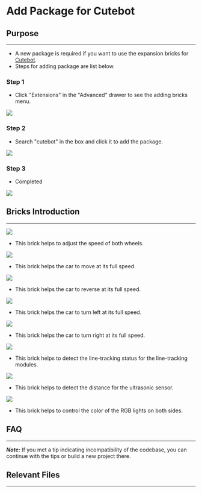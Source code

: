 # Add Package for Cutebot

## Purpose
---
- A new package is required if you want to use the expansion bricks for [Cutebot](https://shop.elecfreaks.com/products/elecfreaks-micro-bit-smart-cutebot-kit-without-micro-bit-board?_pos=1&_sid=4c6909119&_ss=r).
- Steps for adding package are list below.

### Step 1

- Click "Extensions" in the "Advanced" drawer to see the adding bricks menu.

![](./images/cutebot-pk-1.png)

### Step 2 

- Search "cutebot" in the box and click it to add the package.

![](./images/cutebot-pk-11.png)

### Step 3

- Completed

![](./images/cutebot-pk-2.png)

## Bricks Introduction
---

![](./images/cutebot-pk-3.png)

- This brick helps to adjust the speed of both wheels.

![](./images/cutebot-pk-4.png)

- This brick helps the car to move at its full speed.

![](./images/cutebot-pk-5.png)

- This brick helps the car to reverse at its full speed.

![](./images/cutebot-pk-6.png)

- This brick helps the car to turn left at its full speed.

![](./images/cutebot-pk-7.png)

- This brick helps the car to turn right at its full speed.

![](./images/cutebot-pk-10.png)

- This brick helps to detect the line-tracking status for the line-tracking modules.

![](./images/cutebot-pk-9.png)

- This brick helps to detect the distance for the ultrasonic sensor.

![](./images/cutebot-pk-8.png)

- This brick helps to control the color of the RGB lights on both sides.


## FAQ
---

***Note:*** If you met a tip indicating incompatibility of the codebase, you can continue with the tips or build a new project there.

## Relevant Files
---
